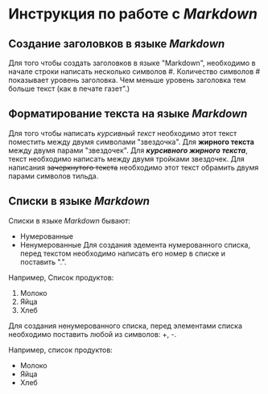 # Инструкция по работе с *Markdown*

## Создание заголовков в языке *Markdown*
Для того чтобы создать заголовков в языке "Markdown", необходимо в начале строки написать несколько символов #. Количество символов # показывает уровень заголовка. Чем меньше уровень заголовка тем больше текст (как в печате газет".)

## Форматирование текста на языке *Markdown*
Для того чтобы написать *курсивный текст* необходимо этот текст поместить между двумя символами "звездочка". Для **жирного текста** между двумя парами "звездочек". Для ***курсивного жирного текста***, текст необходимо написать между двумя тройками звездочек. Для написания ~~зачеркнутого текста~~ необходимо этот текст обрамить двумя парами символов тильда.

Списки в языке *Markdown*
------------------------------
Списки в языке *Markdown* бывают:
+ Нумерованные
+ Ненумерованные
Для создания эдемента нумерованного списка, перед текстом необходимо написать его номер в списке и поставить ".".

Например, Список продуктов:
1. Молоко
2. Яйца
3. Хлеб

Для создания ненумерованного списка, перед элементами списка необходимо поставить любой из символов: +, -.

Например, список продуктов:
+ Молоко
+ Яйца
+ Хлеб

